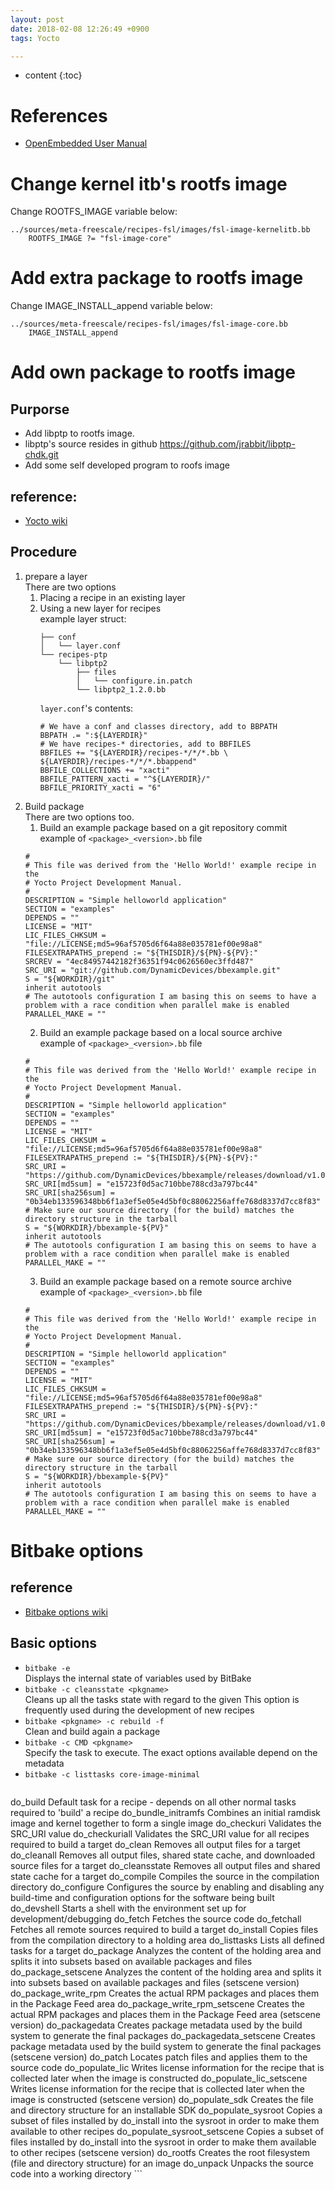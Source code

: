 ```yaml
---
layout: post
date: 2018-02-08 12:26:49 +0900
tags: Yocto

---
```

* content
{:toc}

References 
===========
* [OpenEmbedded User Manual](http://www.embeddedlinux.org.cn/OEManual/index.html)


Change kernel itb's rootfs image
================================

Change ROOTFS_IMAGE variable below:
```
../sources/meta-freescale/recipes-fsl/images/fsl-image-kernelitb.bb
	ROOTFS_IMAGE ?= "fsl-image-core"
```


Add extra package to rootfs image
================================

Change IMAGE_INSTALL_append variable below:
```
../sources/meta-freescale/recipes-fsl/images/fsl-image-core.bb
	IMAGE_INSTALL_append
```

Add own package to rootfs image
=================================

Purporse
------------
* Add libptp to rootfs image.
* libptp's source resides in github https://github.com/jrabbit/libptp-chdk.git
* Add some self developed program to roofs image

reference:
------------
* [Yocto wiki](https://wiki.yoctoproject.org/wiki/Building_your_own_recipes_from_first_principles)

Procedure
------------

1. prepare a layer  
	There are two options  
	1. Placing a recipe in an existing layer  
	2. Using a new layer for recipes  
		example layer struct:
		```
		├── conf
		│   └── layer.conf
		└── recipes-ptp
		    └── libptp2
		        ├── files
		        │   └── configure.in.patch
		        └── libptp2_1.2.0.bb
		```
		`layer.conf`'s contents:
		```shell
		# We have a conf and classes directory, add to BBPATH
		BBPATH .= ":${LAYERDIR}"
		# We have recipes-* directories, add to BBFILES
		BBFILES += "${LAYERDIR}/recipes-*/*/*.bb \
	    ${LAYERDIR}/recipes-*/*/*.bbappend"
		BBFILE_COLLECTIONS += "xacti"
		BBFILE_PATTERN_xacti = "^${LAYERDIR}/"
		BBFILE_PRIORITY_xacti = "6"
		```
2. Build package  
There are two options too.  
	1. Build an example package based on a git repository commit  
	example of `<package>_<version>.bb` file
	```
	#
	# This file was derived from the 'Hello World!' example recipe in the
	# Yocto Project Development Manual.
	#
	DESCRIPTION = "Simple helloworld application"
	SECTION = "examples"
	DEPENDS = ""
	LICENSE = "MIT"
	LIC_FILES_CHKSUM = "file://LICENSE;md5=96af5705d6f64a88e035781ef00e98a8"
	FILESEXTRAPATHS_prepend := "${THISDIR}/${PN}-${PV}:"
	SRCREV = "4ec84957442182f36351f94c0626560ec3ffd487"
	SRC_URI = "git://github.com/DynamicDevices/bbexample.git"
	S = "${WORKDIR}/git"
	inherit autotools
	# The autotools configuration I am basing this on seems to have a problem with a race condition when parallel make is enabled
	PARALLEL_MAKE = ""
	```
	2. Build an example package based on a local source archive  
	example of `<package>_<version>.bb` file
	```
	#
	# This file was derived from the 'Hello World!' example recipe in the
	# Yocto Project Development Manual.
	#
	DESCRIPTION = "Simple helloworld application"
	SECTION = "examples"
	DEPENDS = ""
	LICENSE = "MIT"
	LIC_FILES_CHKSUM = "file://LICENSE;md5=96af5705d6f64a88e035781ef00e98a8"
	FILESEXTRAPATHS_prepend := "${THISDIR}/${PN}-${PV}:"
	SRC_URI = "https://github.com/DynamicDevices/bbexample/releases/download/v1.0/bbexample-${PV}.tar.gz"
	SRC_URI[md5sum] = "e15723f0d5ac710bbe788cd3a797bc44"
	SRC_URI[sha256sum] = "0b34eb133596348bb6f1a3ef5e05e4d5bf0c88062256affe768d8337d7cc8f83"
	# Make sure our source directory (for the build) matches the directory structure in the tarball
	S = "${WORKDIR}/bbexample-${PV}"
	inherit autotools
	# The autotools configuration I am basing this on seems to have a problem with a race condition when parallel make is enabled
	PARALLEL_MAKE = ""
	```
	3. Build an example package based on a remote source archive  
	example of `<package>_<version>.bb` file
	```
	#
	# This file was derived from the 'Hello World!' example recipe in the
	# Yocto Project Development Manual.
	#
	DESCRIPTION = "Simple helloworld application"
	SECTION = "examples"
	DEPENDS = ""
	LICENSE = "MIT"
	LIC_FILES_CHKSUM = "file://LICENSE;md5=96af5705d6f64a88e035781ef00e98a8"
	FILESEXTRAPATHS_prepend := "${THISDIR}/${PN}-${PV}:"
	SRC_URI = "https://github.com/DynamicDevices/bbexample/releases/download/v1.0/bbexample-${PV}.tar.gz"
	SRC_URI[md5sum] = "e15723f0d5ac710bbe788cd3a797bc44"
	SRC_URI[sha256sum] = "0b34eb133596348bb6f1a3ef5e05e4d5bf0c88062256affe768d8337d7cc8f83"
	# Make sure our source directory (for the build) matches the directory structure in the tarball
	S = "${WORKDIR}/bbexample-${PV}"
	inherit autotools
	# The autotools configuration I am basing this on seems to have a problem with a race condition when parallel make is enabled
	PARALLEL_MAKE = ""
	```


Bitbake options
===============

reference
---------
* [Bitbake options wiki](http://wiki.kaeilos.com/index.php/Bitbake_options)


Basic options
------------
* `bitbake -e`   
	Displays the internal state of variables used by BitBake
* `bitbake -c cleansstate <pkgname>`   
	Cleans up all the tasks state with regard to the given <pkgname> This option is frequently used during the development of new recipes
* `bitbake <pkgname> -c rebuild -f`  
	Clean and build again a package
* `bitbake -c CMD <pkgname>`  
	Specify the task to execute. The exact options available depend on the metadata
* `bitbake -c listtasks core-image-minimal`  
	```
do_build                       Default task for a recipe - depends on all other normal tasks required to 'build' a recipe
do_bundle_initramfs            Combines an initial ramdisk image and kernel together to form a single image
do_checkuri                    Validates the SRC_URI value
do_checkuriall                 Validates the SRC_URI value for all recipes required to build a target
do_clean                       Removes all output files for a target
do_cleanall                    Removes all output files, shared state cache, and downloaded source files for a target
do_cleansstate                 Removes all output files and shared state cache for a target
do_compile                     Compiles the source in the compilation directory
do_configure                   Configures the source by enabling and disabling any build-time and configuration options for the software being built
do_devshell                    Starts a shell with the environment set up for development/debugging
do_fetch                       Fetches the source code
do_fetchall                    Fetches all remote sources required to build a target
do_install                     Copies files from the compilation directory to a holding area
do_listtasks                   Lists all defined tasks for a target
do_package                     Analyzes the content of the holding area and splits it into subsets based on available packages and files
do_package_setscene            Analyzes the content of the holding area and splits it into subsets based on available packages and files (setscene version)
do_package_write_rpm           Creates the actual RPM packages and places them in the Package Feed area
do_package_write_rpm_setscene  Creates the actual RPM packages and places them in the Package Feed area (setscene version)
do_packagedata                 Creates package metadata used by the build system to generate the final packages
do_packagedata_setscene        Creates package metadata used by the build system to generate the final packages (setscene version)
do_patch                       Locates patch files and applies them to the source code
do_populate_lic                Writes license information for the recipe that is collected later when the image is constructed
do_populate_lic_setscene       Writes license information for the recipe that is collected later when the image is constructed (setscene version)
do_populate_sdk                Creates the file and directory structure for an installable SDK
do_populate_sysroot            Copies a subset of files installed by do_install into the sysroot in order to make them available to other recipes
do_populate_sysroot_setscene   Copies a subset of files installed by do_install into the sysroot in order to make them available to other recipes (setscene version)
do_rootfs                      Creates the root filesystem (file and directory structure) for an image
do_unpack                      Unpacks the source code into a working directory
	```


